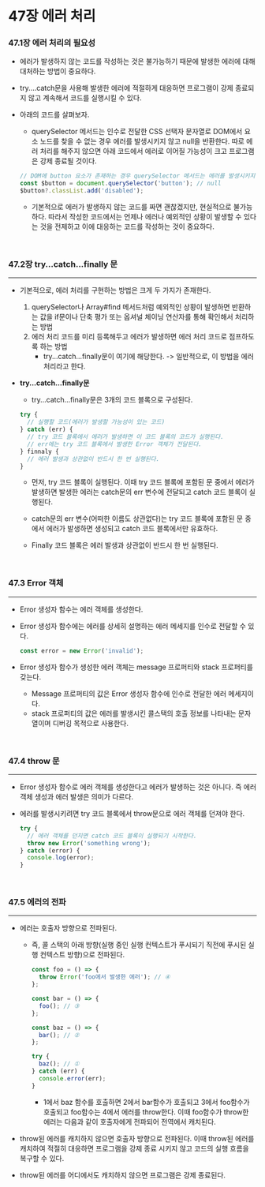 # 47장 에러 처리

### 47.1장 에러 처리의 필요성

- 에러가 발생하지 않는 코드를 작성하는 것은 불가능하기 때문에 발생한 에러에 대해 대처하는 방법이 중요하다.

- try....catch문을 사용해 발생한 에러에 적절하게 대응하면 프로그램이 강제 종료되지 않고 계속해서 코드를 실행시킬 수 있다.

- 아래의 코드를 살펴보자.

  - querySelector 메서드는 인수로 전달한 CSS 선택자 문자열로 DOM에서 요소 노드를 찾을 수 없는 경우 에러를 발생시키지 않고 null을 반환한다. 따로 에러 처리를 해주지 않으면 아래 코드에서 에러로 이어질 가능성이 크고 프로그램은 강제 종료될 것이다.

  ```javascript
  // DOM에 button 요소가 존재하는 경우 querySelector 메서드는 에러를 발생시키지 않고 null을 반환한다.
  const $button = document.querySelector('button'); // null
  $button?.classList.add('disabled');
  ```

  - 기본적으로 에러가 발생하지 않는 코드를 짜면 괜찮겠지만, 현실적으로 불가능하다. 따라서 작성한 코드에서는 언제나 에러나 예외적인 상황이 발생할 수 있다는 것을 전제하고 이에 대응하는 코드를 작성하는 것이 중요하다.



<br>

### 47.2장 try...catch...finally 문

---

- 기본적으로, 에러 처리를 구현하는 방법은 크게 두 가지가 존재한다.
  1. querySelector나 Array#find 메서드처럼 예외적인 상황이 발생하면 반환하는 값을 if문이나 단축 평가 또는 옵셔널 체이닝 연산자를 통해 확인해서 처리하는 방법
  2. 에러 처리 코드를 미리 등록해두고 에러가 발생하면 에러 처리 코드로 점프하도록 하는 방법
     - try...catch...finally문이 여기에 해당한다. -> 일반적으로, 이 방법을 에러 처리라고 한다.



- **try...catch...finally문**

  - try...catch...finally문은 3개의 코드 블록으로 구성된다.

  ```javascript
  try {
    // 실행할 코드(에러가 발생할 가능성이 있는 코드)
  } catch (err) {
    // try 코드 블록에서 에러가 발생하면 이 코드 블록의 코드가 실행된다.
    // err에는 try 코드 블록에서 발생한 Error 객체가 전달된다.
  } finnaly {
    // 에러 발생과 상관없이 반드시 한 번 실행된다.
  }
  ```

  - 먼저, try 코드 블록이 실행된다. 이때 try 코드 블록에 포함된 문 중에서 에러가 발생하면 발생한 에러는 catch문의 err 변수에 전달되고 catch 코드 블록이 실행된다.

  - catch문의 err 변수(어떠한 이름도 상관없다)는 try 코드 블록에 포함된 문 중에서 에러가 발생하면 생성되고 catch 코드 블록에서만 유효하다.

  - Finally 코드 블록은 에러 발생과 상관없이 반드시 한 번 실행된다.

    

<br>

### 47.3 Error 객체

---

- Error 생성자 함수는 에러 객체를 생성한다. 

- Error 생성자 함수에는 에러를 상세히 설명하는 에러 메세지를 인수로 전달할 수 있다.

  ```javascript
  const error = new Error('invalid');
  ```

- Error 생성자 함수가 생성한 에러 객체는 message 프로퍼티와 stack 프로퍼티를 갖는다. 
  - Message 프로퍼티의 값은 Error 생성자 함수에 인수로 전달한 에러 메세지이다.
  - stack 프로퍼티의 값은 에러를 발생시킨 콜스택의 호출 정보를 나타내는 문자열이며 디버깅 목적으로 사용한다.

<br>

### 47.4 throw 문

---

- Error 생성자 함수로 에러 객체를 생성한다고 에러가 발생하는 것은 아니다. 즉 에러 객체 생성과 에러 발생은 의미가 다르다.

- 에러를 발생시키려면 try 코드 블록에서 throw문으로 에러 객체를 던져야 한다.

  ```javascript
  try {
    // 에러 객체를 던지면 catch 코드 블록이 실행되기 시작한다.
    throw new Error('something wrong');
  } catch (error) {
    console.log(error);
  }
  ```

<br>

### 47.5 에러의 전파

---

- 에러는 호출자 방향으로 전파된다.

  - 즉, 콜 스택의 아래 방향(실행 중인 실행 컨텍스트가 푸시되기 직전에 푸시된 실행 컨텍스트 방향)으로 전파된다.

    ```javascript
    const foo = () => {
      throw Error('foo에서 발생한 에러'); // ④
    };
    
    const bar = () => {
      foo(); // ③
    };
    
    const baz = () => {
      bar(); // ②
    };
    
    try {
      baz(); // ①
    } catch (err) {
      console.error(err);
    }
    ```

    - 1에서 baz 함수를 호출하면 2에서 bar함수가 호출되고 3에서 foo함수가 호출되고 foo함수는 4에서 에러를 throw한다. 이때 foo함수가 throw한 에러는 다음과 같이 호출자에게 전파되어 전역에서 캐치된다.

- throw된 에러를 캐치하지 않으면 호출자 방향으로 전파된다. 이때 throw된 에러를 캐치하여 적절히 대응하면 프로그램을 강제 종료 시키지 않고 코드의 실행 흐름을 복구할 수 있다. 

- throw된 에러를 어디에서도 캐치하지 않으면 프로그램은 강제 종료된다.